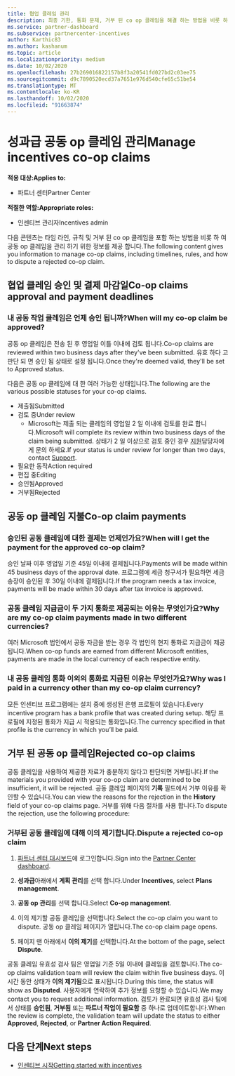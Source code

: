 ```yaml
---
title: 협업 클레임 관리
description: 최종 기한, 통화 문제, 거부 된 co op 클레임을 해결 하는 방법을 비롯 하 여 공동 작업 클레임 프로세스를 이해 합니다.
ms.service: partner-dashboard
ms.subservice: partnercenter-incentives
author: Karthic83
ms.author: kashanum
ms.topic: article
ms.localizationpriority: medium
ms.date: 10/02/2020
ms.openlocfilehash: 27b269016822157b8f3a20541fd027bd2c03ee75
ms.sourcegitcommit: d9c7890520ecd37a7651e976d540cfe65c51be54
ms.translationtype: MT
ms.contentlocale: ko-KR
ms.lasthandoff: 10/02/2020
ms.locfileid: "91663874"
---
```

# <a name="manage-incentives-co-op-claims"></a><span data-ttu-id="5fdec-103">성과급 공동 op 클레임 관리</span><span class="sxs-lookup"><span data-stu-id="5fdec-103">Manage incentives co-op claims</span></span>

<span data-ttu-id="5fdec-104">**적용 대상:**</span><span class="sxs-lookup"><span data-stu-id="5fdec-104">**Applies to:**</span></span>

- <span data-ttu-id="5fdec-105">파트너 센터</span><span class="sxs-lookup"><span data-stu-id="5fdec-105">Partner Center</span></span>

<span data-ttu-id="5fdec-106">**적절한 역할:**</span><span class="sxs-lookup"><span data-stu-id="5fdec-106">**Appropriate roles:**</span></span>

- <span data-ttu-id="5fdec-107">인센티브 관리자</span><span class="sxs-lookup"><span data-stu-id="5fdec-107">Incentives admin</span></span>

<span data-ttu-id="5fdec-108">다음 콘텐츠는 타임 라인, 규칙 및 거부 된 co op 클레임을 포함 하는 방법을 비롯 하 여 공동 op 클레임을 관리 하기 위한 정보를 제공 합니다.</span><span class="sxs-lookup"><span data-stu-id="5fdec-108">The following content gives you information to manage co-op claims, including timelines, rules, and how to dispute a rejected co-op claim.</span></span>

## <a name="co-op-claims-approval-and-payment-deadlines"></a><span data-ttu-id="5fdec-109">협업 클레임 승인 및 결제 마감일</span><span class="sxs-lookup"><span data-stu-id="5fdec-109">Co-op claims approval and payment deadlines</span></span>

### <a name="when-will-my-co-op-claim-be-approved"></a><span data-ttu-id="5fdec-110">내 공동 작업 클레임은 언제 승인 됩니까?</span><span class="sxs-lookup"><span data-stu-id="5fdec-110">When will my co-op claim be approved?</span></span>

<span data-ttu-id="5fdec-111">공동 op 클레임은 전송 된 후 영업일 이틀 이내에 검토 됩니다.</span><span class="sxs-lookup"><span data-stu-id="5fdec-111">Co-op claims are reviewed within two business days after they've been submitted.</span></span> <span data-ttu-id="5fdec-112">유효 하다 고 판단 되 면 승인 됨 상태로 설정 됩니다.</span><span class="sxs-lookup"><span data-stu-id="5fdec-112">Once they're deemed valid, they'll be set to Approved status.</span></span>  

<span data-ttu-id="5fdec-113">다음은 공동 op 클레임에 대 한 여러 가능한 상태입니다.</span><span class="sxs-lookup"><span data-stu-id="5fdec-113">The following are the various possible statuses for your co-op claims.</span></span>

- <span data-ttu-id="5fdec-114">제출됨</span><span class="sxs-lookup"><span data-stu-id="5fdec-114">Submitted</span></span>
- <span data-ttu-id="5fdec-115">검토 중</span><span class="sxs-lookup"><span data-stu-id="5fdec-115">Under review</span></span>
  - <span data-ttu-id="5fdec-116">Microsoft는 제출 되는 클레임의 영업일 2 일 이내에 검토를 완료 합니다.</span><span class="sxs-lookup"><span data-stu-id="5fdec-116">Microsoft will complete its review within two business days of the claim being submitted.</span></span> <span data-ttu-id="5fdec-117">상태가 2 일 이상으로 검토 중인 경우 [지원](https://partner.microsoft.com/dashboard/support/incentives/servicerequests?category=incentives)담당자에 게 문의 하세요.</span><span class="sxs-lookup"><span data-stu-id="5fdec-117">If your status is under review for longer than two days, contact [Support](https://partner.microsoft.com/dashboard/support/incentives/servicerequests?category=incentives).</span></span>
- <span data-ttu-id="5fdec-118">필요한 동작</span><span class="sxs-lookup"><span data-stu-id="5fdec-118">Action required</span></span>
- <span data-ttu-id="5fdec-119">편집 중</span><span class="sxs-lookup"><span data-stu-id="5fdec-119">Editing</span></span>
- <span data-ttu-id="5fdec-120">승인됨</span><span class="sxs-lookup"><span data-stu-id="5fdec-120">Approved</span></span>
- <span data-ttu-id="5fdec-121">거부됨</span><span class="sxs-lookup"><span data-stu-id="5fdec-121">Rejected</span></span>

## <a name="co-op-claim-payments"></a><span data-ttu-id="5fdec-122">공동 op 클레임 지불</span><span class="sxs-lookup"><span data-stu-id="5fdec-122">Co-op claim payments</span></span>

### <a name="when-will-i-get-the-payment-for-the-approved-co-op-claim"></a><span data-ttu-id="5fdec-123">승인된 공동 클레임에 대한 결제는 언제인가요?</span><span class="sxs-lookup"><span data-stu-id="5fdec-123">When will I get the payment for the approved co-op claim?</span></span>

<span data-ttu-id="5fdec-124">승인 날짜 이후 영업일 기준 45일 이내에 결제됩니다.</span><span class="sxs-lookup"><span data-stu-id="5fdec-124">Payments will be made within 45 business days of the approval date.</span></span> <span data-ttu-id="5fdec-125">프로그램에 세금 청구서가 필요하면 세금 송장이 승인된 후 30일 이내에 결제됩니다.</span><span class="sxs-lookup"><span data-stu-id="5fdec-125">If the program needs a tax invoice, payments will be made within 30 days after tax invoice is approved.</span></span>

### <a name="why-are-my-co-op-claim-payments-made-in-two-different-currencies"></a><span data-ttu-id="5fdec-126">공동 클레임 지급금이 두 가지 통화로 제공되는 이유는 무엇인가요?</span><span class="sxs-lookup"><span data-stu-id="5fdec-126">Why are my co-op claim payments made in two different currencies?</span></span>

<span data-ttu-id="5fdec-127">여러 Microsoft 법인에서 공동 자금을 받는 경우 각 법인의 현지 통화로 지급금이 제공됩니다.</span><span class="sxs-lookup"><span data-stu-id="5fdec-127">When co-op funds are earned from different Microsoft entities, payments are made in the local currency of each respective entity.</span></span>  

### <a name="why-was-i-paid-in-a-currency-other-than-my-co-op-claim-currency"></a><span data-ttu-id="5fdec-128">내 공동 클레임 통화 이외의 통화로 지급된 이유는 무엇인가요?</span><span class="sxs-lookup"><span data-stu-id="5fdec-128">Why was I paid in a currency other than my co-op claim currency?</span></span>

<span data-ttu-id="5fdec-129">모든 인센티브 프로그램에는 설치 중에 생성된 은행 프로필이 있습니다.</span><span class="sxs-lookup"><span data-stu-id="5fdec-129">Every incentive program has a bank profile that was created during setup.</span></span> <span data-ttu-id="5fdec-130">해당 프로필에 지정된 통화가 지급 시 적용되는 통화입니다.</span><span class="sxs-lookup"><span data-stu-id="5fdec-130">The currency specified in that profile is the currency in which you’ll be paid.</span></span>

## <a name="rejected-co-op-claims"></a><span data-ttu-id="5fdec-131">거부 된 공동 op 클레임</span><span class="sxs-lookup"><span data-stu-id="5fdec-131">Rejected co-op claims</span></span>

<span data-ttu-id="5fdec-132">공동 클레임을 사용하여 제공한 자료가 충분하지 않다고 판단되면 거부됩니다.</span><span class="sxs-lookup"><span data-stu-id="5fdec-132">If the materials you provided with your co-op claim are determined to be insufficient, it will be rejected.</span></span> <span data-ttu-id="5fdec-133">공동 클레임 페이지의 **기록** 필드에서 거부 이유를 확인할 수 있습니다.</span><span class="sxs-lookup"><span data-stu-id="5fdec-133">You can view the reasons for the rejection in the **History** field of your co-op claims page.</span></span> <span data-ttu-id="5fdec-134">거부를 위해 다음 절차를 사용 합니다.</span><span class="sxs-lookup"><span data-stu-id="5fdec-134">To dispute the rejection, use the following procedure:</span></span>

### <a name="dispute-a-rejected-co-op-claim"></a><span data-ttu-id="5fdec-135">거부된 공동 클레임에 대해 이의 제기합니다.</span><span class="sxs-lookup"><span data-stu-id="5fdec-135">Dispute a rejected co-op claim</span></span>

1. <span data-ttu-id="5fdec-136">[파트너 센터 대시보드](https://partner.microsoft.com/dashboard/)에 로그인합니다.</span><span class="sxs-lookup"><span data-stu-id="5fdec-136">Sign into the [Partner Center dashboard](https://partner.microsoft.com/dashboard/).</span></span>

2. <span data-ttu-id="5fdec-137">**성과급**아래에서 **계획 관리**를 선택 합니다.</span><span class="sxs-lookup"><span data-stu-id="5fdec-137">Under **Incentives**, select **Plans management**.</span></span>

3. <span data-ttu-id="5fdec-138">**공동 op 관리**를 선택 합니다.</span><span class="sxs-lookup"><span data-stu-id="5fdec-138">Select **Co-op management**.</span></span>

4. <span data-ttu-id="5fdec-139">이의 제기할 공동 클레임을 선택합니다.</span><span class="sxs-lookup"><span data-stu-id="5fdec-139">Select the co-op claim you want to dispute.</span></span> <span data-ttu-id="5fdec-140">공동 op 클레임 페이지가 열립니다.</span><span class="sxs-lookup"><span data-stu-id="5fdec-140">The co-op claim page opens.</span></span>

5. <span data-ttu-id="5fdec-141">페이지 맨 아래에서 **이의 제기**를 선택합니다.</span><span class="sxs-lookup"><span data-stu-id="5fdec-141">At the bottom of the page, select **Dispute**.</span></span>

<span data-ttu-id="5fdec-142">공동 클레임 유효성 검사 팀은 영업일 기준 5일 이내에 클레임을 검토합니다.</span><span class="sxs-lookup"><span data-stu-id="5fdec-142">The co-op claims validation team will review the claim within five business days.</span></span> <span data-ttu-id="5fdec-143">이 시간 동안 상태가 **이의 제기됨**으로 표시됩니다.</span><span class="sxs-lookup"><span data-stu-id="5fdec-143">During this time, the status will show as **Disputed**.</span></span> <span data-ttu-id="5fdec-144">사용자에게 연락하여 추가 정보를 요청할 수 있습니다.</span><span class="sxs-lookup"><span data-stu-id="5fdec-144">We may contact you to request additional information.</span></span> <span data-ttu-id="5fdec-145">검토가 완료되면 유효성 검사 팀에서 상태를 **승인됨**, **거부됨** 또는 **파트너 작업이 필요함** 중 하나로 업데이트합니다.</span><span class="sxs-lookup"><span data-stu-id="5fdec-145">When the review is complete, the validation team will update the status to either **Approved**, **Rejected**, or **Partner Action Required**.</span></span>

## <a name="next-steps"></a><span data-ttu-id="5fdec-146">다음 단계</span><span class="sxs-lookup"><span data-stu-id="5fdec-146">Next steps</span></span>

- [<span data-ttu-id="5fdec-147">인센티브 시작</span><span class="sxs-lookup"><span data-stu-id="5fdec-147">Getting started with incentives</span></span>](incentives-get-started-intro.md)
